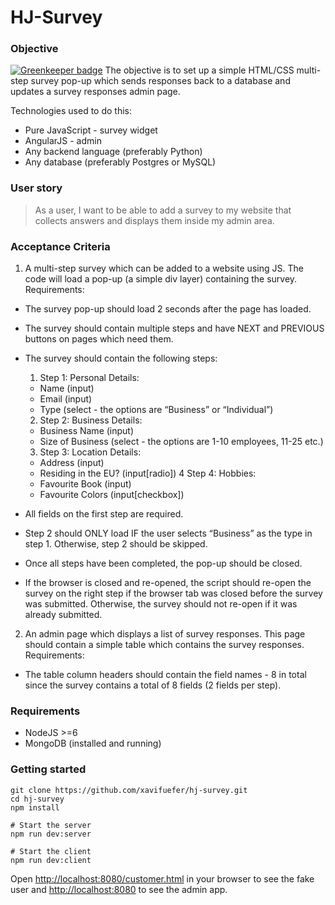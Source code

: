 # HJ-Survey
### Objective

[![Greenkeeper badge](https://badges.greenkeeper.io/xavifuefer/hj-survey.svg)](https://greenkeeper.io/)
The objective is to set up a simple HTML/CSS multi-step survey pop-up which sends responses back to a database and updates a survey responses admin page.

Technologies used to do this:

- Pure JavaScript - survey widget
- AngularJS - admin
- Any backend language (preferably Python)
- Any database (preferably Postgres or MySQL)

### User story

>As a user, I want to be able to add a survey to my website that collects answers and displays them inside my admin area.

### Acceptance Criteria

1. A multi-step survey which can be added to a website using JS. The code will load a pop-up (a simple div layer) containing the survey. Requirements:
  - The survey pop-up should load 2 seconds after the page has loaded.
  - The survey should contain multiple steps and have NEXT and PREVIOUS buttons on pages which need them.
  - The survey should contain the following steps:
    1. Step 1: Personal Details:
      - Name (input)
      - Email (input)
      - Type (select - the options are “Business” or “Individual”)
    2. Step 2: Business Details:
      - Business Name (input)
      - Size of Business (select - the options are 1-10 employees, 11-25 etc.)
    3. Step 3: Location Details:
      - Address (input)
      - Residing in the EU? (input[radio])
    4 Step 4: Hobbies:
      - Favourite Book (input)
      - Favourite Colors (input[checkbox])

  - All fields on the first step are required.
  - Step 2 should ONLY load IF the user selects “Business” as the type in step 1. Otherwise, step 2 should be skipped.
  - Once all steps have been completed, the pop-up should be closed.
  - If the browser is closed and re-opened, the script should re-open the survey on the right step if the browser tab was closed before the survey was submitted. Otherwise, the survey should not re-open if it was already submitted.

2. An admin page which displays a list of survey responses. This page should contain a simple table which contains the survey responses. Requirements:
  - The table column headers should contain the field names - 8 in total since the survey contains a total of 8 fields (2 fields per step).

### Requirements

- NodeJS >=6
- MongoDB (installed and running)

### Getting started
```
git clone https://github.com/xavifuefer/hj-survey.git
cd hj-survey
npm install

# Start the server
npm run dev:server

# Start the client
npm run dev:client
```

Open [http://localhost:8080/customer.html](http://localhost:8080/customer.html) in your browser to see the fake user and [http://localhost:8080](http://localhost:8080) to see the admin app.
